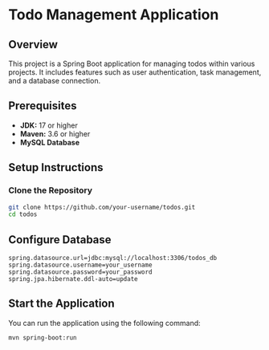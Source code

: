 # Todo Management Application

## Overview

This project is a Spring Boot application for managing todos within various projects. It includes features such as user authentication, task management, and a database connection.

## Prerequisites

- **JDK:** 17 or higher
- **Maven:** 3.6 or higher
- **MySQL Database**

## Setup Instructions

### Clone the Repository


```bash
git clone https://github.com/your-username/todos.git
cd todos
```

## Configure Database
```
spring.datasource.url=jdbc:mysql://localhost:3306/todos_db
spring.datasource.username=your_username
spring.datasource.password=your_password
spring.jpa.hibernate.ddl-auto=update
```

## Start the Application
You can run the application using the following command:
```bash
mvn spring-boot:run
```


